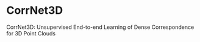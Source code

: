 # CorrNet3D
CorrNet3D: Unsupervised End-to-end Learning of Dense Correspondence for 3D Point Clouds
